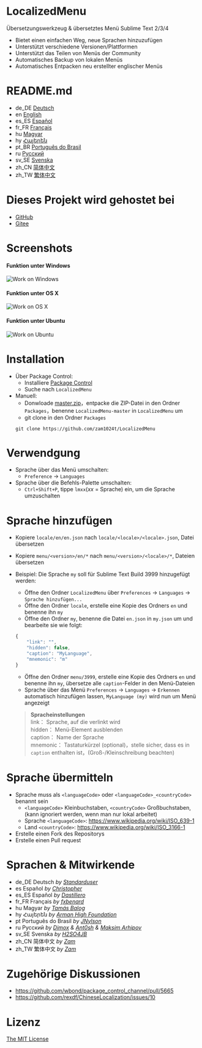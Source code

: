 # LocalizedMenu
Übersetzungswerkzeug & übersetztes Menü Sublime Text 2/3/4

- Bietet einen einfachen Weg, neue Sprachen hinzuzufügen
- Unterstützt verschiedene Versionen/Plattformen
- Unterstützt das Teilen von Menüs der Community
- Automatisches Backup von lokalen Menüs
- Automatisches Entpacken neu erstellter englischer Menüs

# README.md
- de_DE [Deutsch](readme/README.de_DE.md)
- en [English](README.md)
- es_ES [Español](readme/README.es_ES.md)
- fr_FR [Français](readme/README.fr_FR.md)
- hu [Magyar](readme/README.hu.md)
- hy [Հայերեն](readme/README.hy.md)
- pt_BR [Português do Brasil](readme/README.pt_BR.md)
- ru [Русский](readme/README.ru.md)
- sv_SE [Svenska](readme/README.sv_SE.md)
- zh_CN [简体中文](readme/README.zh_CN.md)
- zh_TW [繁体中文](readme/README.zh_TW.md)

# Dieses Projekt wird gehostet bei
- [GitHub](https://github.com/zam1024t/LocalizedMenu)
- [Gitee](https://gitee.com/zam1024t/LocalizedMenu)

# Screenshots
#### Funktion unter Windows
![Work on Windows](https://raw.githubusercontent.com/zam1024t/LocalizedMenu/shots/shots/LocalizedMenu_win.gif)
#### Funktion unter OS X
![Work on OS X](https://raw.githubusercontent.com/zam1024t/LocalizedMenu/shots/shots/LocalizedMenu_osx.gif)
#### Funktion unter Ubuntu
![Work on Ubuntu](https://raw.githubusercontent.com/zam1024t/LocalizedMenu/shots/shots/LocalizedMenu_linux.gif)

# Installation
- Über Package Control:
	- Installiere [Package Control](https://packagecontrol.io/installation)
	- Suche nach `LocalizedMenu`
- Manuell:
	- Donwloade [master.zip](https://github.com/zam1024t/LocalizedMenu/archive/master.zip)，entpacke die ZIP-Datei in den Ordner `Packages`，benenne `LocalizedMenu-master` in `LocalizedMenu` um
	- git clone in den Ordner `Packages`
	```
	git clone https://github.com/zam1024t/LocalizedMenu
	```

# Verwendgung
- Sprache über das Menü umschalten:
	- `Preference` -> `Languages`
- Sprache über die Befehls-Palette umschalten:
	- `Ctrl+Shift+P`, tippe `lmxx`(*xx* = Sprache) ein, um die Sprache umzuschalten

# Sprache hinzufügen
- Kopiere `locale/en/en.json` nach `locale/<locale>/<locale>.json`, Datei übersetzen
- Kopiere `menu/<version>/en/*` nach `menu/<version>/<locale>/*`, Dateien übersetzen
- Beispiel: Die Sprache `my` soll für Sublime Text Build 3999 hinzugefügt werden:
	- Öffne den Ordner `LocalizedMenu` über `Preferences` -> `Languages` -> `Sprache hinzufügen...`
	- Öffne den Ordner `locale`, erstelle eine Kopie des Ordners `en` und benenne ihn `my`
	- Öffne den Ordner `my`, benenne die Datei `en.json` in `my.json` um und bearbeite sie wie folgt:

	```JavaScript
	{
		"link": "",
		"hidden": false,
		"caption": "MyLanguage",
		"mnemonic": "m"
	}
	```

	- Öffne den Ordner `menu/3999`, erstelle eine Kopie des Ordners `en` und benenne ihn `my`, übersetze alle `caption`-Felder in den Menü-Dateien
	- Sprache über das Menü `Preferences` -> `Languages` -> `Erkennen` automatisch hinzufügen lassen, `MyLanguage (my)` wird nun um Menü angezeigt

	> **Spracheinstellungen**<br>
	> link： Sprache, auf die verlinkt wird<br>
	> hidden： Menü-Element ausblenden<br>
	> caption： Name der Sprache<br>
	> mnemonic： Tastaturkürzel (optional)，stelle sicher, dass es in `caption` enthalten ist，(Groß-/Kleinschreibung beachten)

# Sprache übermitteln
- Sprache muss als `<languageCode>` oder `<languageCode>_<countryCode>` benannt sein
	- `<languageCode>` Kleinbuchstaben, `<countryCode>` Großbuchstaben, (kann ignoriert werden, wenn man nur lokal arbeitet)
	- Sprache `<languageCode>`: https://www.wikipedia.org/wiki/ISO_639-1
	- Land `<countryCode>`: https://www.wikipedia.org/wiki/ISO_3166-1
- Erstelle einen Fork des Repositorys
- Erstelle einen Pull request

# Sprachen & Mitwirkende
- de_DE Deutsch *by [Standarduser](https://github.com/Standarduser)*
- es Español *by [Christopher](https://t.me/Azriel_7589)*
- es_ES Español *by [Dastillero](https://github.com/dap39)*
- fr_FR Français *by [fxbenard](https://github.com/fxbenard)*
- hu Magyar *by [Tamás Balog](https://github.com/picimako)*
- hy Հայերեն *by [Arman High Foundation](https://github.com/ArmanHigh)*
- pt Português do Brasil *by [JNylson](https://github.com/jnylson)*
- ru Русский *by [Dimox](http://dimox.name) & [Ant0sh](https://github.com/Ant0sh) & [Maksim Arhipov](https://github.com/OSPanel)*
- sv_SE Svenska *by [H2SO4JB](https://github.com/H2SO4JB)*
- zh_CN 简体中文 *by [Zam](https://github.com/zam1024t)*
- zh_TW 繁体中文 *by [Zam](https://github.com/zam1024t)*

# Zugehörige Diskussionen
- https://github.com/wbond/package_control_channel/pull/5665
- https://github.com/rexdf/ChineseLocalization/issues/10

# Lizenz
[The MIT License](LICENSE)
